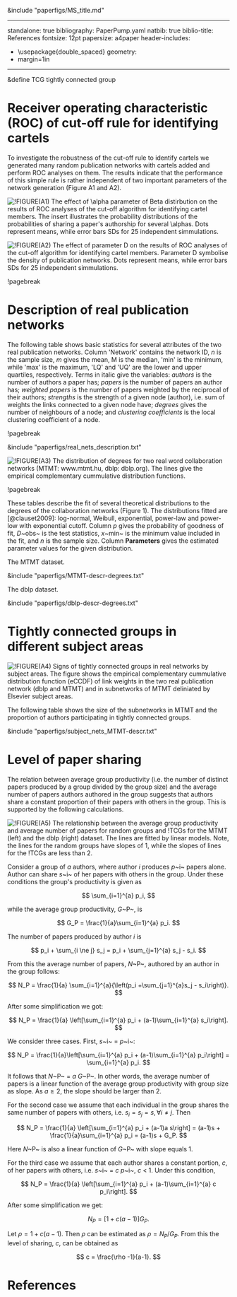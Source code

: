 &include "paperfigs/MS_title.md"

---
standalone: true
bibliography: PaperPump.yaml
natbib: true
biblio-title: References
fontsize: 12pt
papersize: a4paper
header-includes:
- \usepackage{double_spaced}
geometry:
- margin=1in
---

&define TCG tightly connected group

# Receiver operating characteristic (ROC) of cut-off rule for identifying cartels

To investigate the robustness of the cut-off rule to identify cartels we generated many random publication networks with cartels added and perform ROC analyses on them. The results indicate that the performance of this simple rule is rather independent of two important parameters of the network generation (Figure A1 and A2).

![!FIGURE(A1) The effect of $\alpha$ parameter of Beta distirbution on the results of ROC analyses of the cut-off algorithm for identifying cartel members. The insert illustrates the probability distributions of the probabilities of sharing a paper's authorship for several $\alpha$s. Dots represent means, while error bars SDs for 25 independent simmulations.](paperfigs/cartel_footprint-alpha.!EXT)

![!FIGURE(A2) The effect of parameter _D_ on the results of ROC analyses of the cut-off algorithm for identifying cartel members. Parameter _D_ symbolise the density of publication networks. Dots represent means, while error bars SDs for 25 independent simmulations.](paperfigs/cartel_footprint-p.!EXT)

!pagebreak

# Description of real publication networks

The following table shows basic statistics for several attributes of the two real publication networks. Column 'Network' contains the network ID, _n_ is the sample size, _m_ gives the mean, M is the median, 'min' is the minimum, while 'max' is the maximum, 'LQ' and 'UQ' are the lower and upper quartiles, respectively. Terms in italic give the variables: _authors_ is the number of authors a paper has; _papers_ is the number of papers an author has; _weighted papers_ is the number of papers weighted by the reciprocal of their authors; _strengths_ is the strength of a given node (author), i.e. sum of weights the links connected to a given node have; _degrees_ gives the number of neighbours of a node; and _clustering coefficients_ is the local clustering coefficient of a node.

!pagebreak

&include "paperfigs/real_nets_description.txt"

![!FIGURE(A3) The distribution of degrees for two real word collaboration networks (MTMT: www.mtmt.hu, dblp: dblp.org). The lines give the empirical complementary cummulative distribution functions.](paperfigs/real_nets_description.!EXT)

!pagebreak

These tables describe the fit of several theoretical distributions to the degrees of the collaboration networks (Figure 1). The distributions fitted are [@clauset2009]: log-normal, Weibull, exponential, power-law and power-low with exponential cutoff. Column _p_ gives the probability of goodness of fit, _D_~obs~ is the test statistics, _x_~min~ is the minimum value included in the fit, and _n_ is the sample size. Column **Parameters** gives the estimated parameter values for the given distribution.

The MTMT dataset.

&include "paperfigs/MTMT-descr-degrees.txt"

The dblp dataset.

&include "paperfigs/dblp-descr-degrees.txt"

# Tightly connected groups in different subject areas

![!FIGURE(A4) Signs of tightly connected groups in real networks by subject areas. The figure shows the empirical complementary cummulative distribution function (eCCDF) of link weights in the two real publication network (dblp and MTMT) and in subnetworks of MTMT deliniated by Elsevier subject areas.](paperfigs/subject_nets_MTMT-descr.!EXT)

The following table shows the size of the subnetworks in MTMT and the proportion of authors participating in tightly connected groups.

&include "paperfigs/subject_nets_MTMT-descr.txt"

# Level of paper sharing

The relation between average group productivity (i.e. the number of distinct papers produced by a group divided by the group size) and the average number of papers authors authored in the group suggests that authors share a constant proportion of their papers with others in the group. This is supported by the following calculations.

![!FIGURE(A5) The relationship between the average group productivity and average number of papers for random groups and !TCGs for the MTMT (left) and the dblp (right) dataset. The lines are fitted by linear models. Note, the lines for the random groups have slopes of 1, while the slopes of lines for the !TCGs are less than 2.](paperfigs/paper_sharing-relations.!EXT)

Consider a group of _a_ authors, where author _i_ produces _p_~i~ papers alone. Author can share _s_~i~ of her papers with others in the group. Under these conditions the group's productivity is given as

$$
\sum_{i=1}^{a} p_i,
$$

while the average group productivity, _G_~P~, is

$$
G_P = \frac{1}{a}\sum_{i=1}^{a} p_i.
$$

The number of papers produced by author _i_ is

$$
p_i + \sum_{i \ne j} s_j = p_i + \sum_{j=1}^{a} s_j - s_i.
$$

From this the average number of papers, _N_~P~, authored by an author in the group follows:

$$
N_P = \frac{1}{a} \sum_{i=1}^{a}{\left(p_i +\sum_{j=1}^{a}s_j - s_i\right)}.
$$

After some simplification we got:

$$
N_P = \frac{1}{a} \left[\sum_{i=1}^{a} p_i + (a-1)\sum_{i=1}^{a} s_i\right].
$$

We consider three cases. First, _s_~i~ = _p_~i~:

$$
N_P = \frac{1}{a}\left[\sum_{i=1}^{a} p_i + (a-1)\sum_{i=1}^{a} p_i\right] = \sum_{i=1}^{a} p_i.
$$

It follows that _N_~P~ = _a_ _G_~P~. In other words, the average number of papers is a linear function of the average group productivity with group size as slope. As $a \ge 2$, the slope should be larger than 2.

For the second case we assume that each individual in the group shares the same number of papers with others, i.e. $s_i = s_j = s,\, \forall i \ne j$. Then

$$
N_P = \frac{1}{a} \left[\sum_{i=1}^{a} p_i + (a-1)a s\right] = (a-1)s + \frac{1}{a}\sum_{i=1}^{a} p_i = (a-1)s + G_P.
$$

Here _N_~P~ is also a linear function of _G_~P~ with slope equals 1.

For the third case we assume that each author shares a constant portion, _c_, of her papers with others, i.e. _s_~i~ = _c_ _p_~i~, _c_ < 1. Under this condition,

$$
N_P = \frac{1}{a} \left[\sum_{i=1}^{a} p_i + (a-1)\sum_{i=1}^{a} c p_i\right].
$$

After some simplification we get:

$$
N_P = \left[1 + c(a-1)\right] G_P.
$$

Let $\rho = 1 + c(a-1)$. Then $\rho$ can be estimated as $\rho = N_P / G_P$. From this the level of sharing, _c_, can be obtained as

$$
c = \frac{\rho -1}{a-1}.
$$

# References
